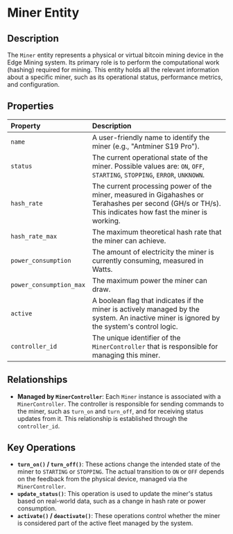 # Miner Entity

## Description

The `Miner` entity represents a physical or virtual bitcoin mining device in the Edge Mining system. Its primary role is to perform the computational work (hashing) required for mining. This entity holds all the relevant information about a specific miner, such as its operational status, performance metrics, and configuration.

## Properties

| Property                | Description                                                                                                                              |
| :---------------------- | :--------------------------------------------------------------------------------------------------------------------------------------- |
| `name`                  | A user-friendly name to identify the miner (e.g., "Antminer S19 Pro").                                                                   |
| `status`                | The current operational state of the miner. Possible values are: `ON`, `OFF`, `STARTING`, `STOPPING`, `ERROR`, `UNKNOWN`.                  |
| `hash_rate`             | The current processing power of the miner, measured in Gigahashes or Terahashes per second (GH/s or TH/s). This indicates how fast the miner is working. |
| `hash_rate_max`         | The maximum theoretical hash rate that the miner can achieve.                                                                            |
| `power_consumption`     | The amount of electricity the miner is currently consuming, measured in Watts.                                                           |
| `power_consumption_max` | The maximum power the miner can draw.                                                                                                    |
| `active`                | A boolean flag that indicates if the miner is actively managed by the system. An inactive miner is ignored by the system's control logic. |
| `controller_id`         | The unique identifier of the `MinerController` that is responsible for managing this miner.                                              |

## Relationships

*   **Managed by `MinerController`**: Each `Miner` instance is associated with a `MinerController`. The controller is responsible for sending commands to the miner, such as `turn_on` and `turn_off`, and for receiving status updates from it. This relationship is established through the `controller_id`.

## Key Operations

*   **`turn_on()` / `turn_off()`**: These actions change the intended state of the miner to `STARTING` or `STOPPING`. The actual transition to `ON` or `OFF` depends on the feedback from the physical device, managed via the `MinerController`.
*   **`update_status()`**: This operation is used to update the miner's status based on real-world data, such as a change in hash rate or power consumption.
*   **`activate()` / `deactivate()`**: These operations control whether the miner is considered part of the active fleet managed by the system.
